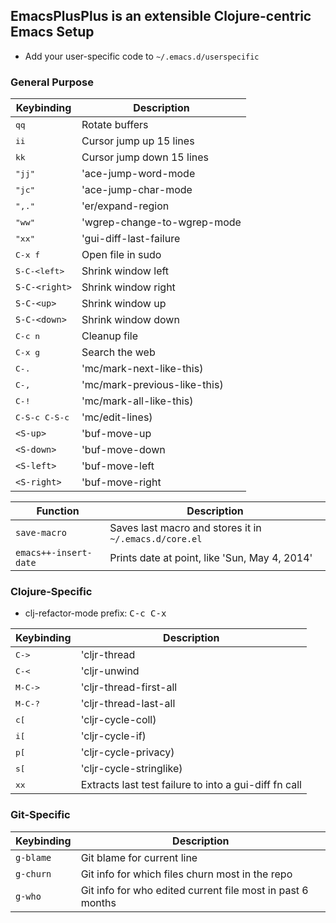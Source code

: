 EmacsPlusPlus is an extensible Clojure-centric Emacs Setup
----------------------------------------------

* Add your user-specific code to `~/.emacs.d/userspecific`

### General Purpose

Keybinding         | Description
-------------------|------------------------------------------------------------
<kbd>qq</kbd> | Rotate buffers
<kbd>ii</kbd> | Cursor jump up 15 lines
<kbd>kk</kbd> | Cursor jump down 15 lines
<kbd>"jj"</kbd> | 'ace-jump-word-mode
<kbd>"jc"</kbd> | 'ace-jump-char-mode
<kbd>",."</kbd> | 'er/expand-region
<kbd>"ww"</kbd> | 'wgrep-change-to-wgrep-mode
<kbd>"xx"</kbd> | 'gui-diff-last-failure
<kbd>C-x f</kbd> | Open file in sudo
<kbd>S-C-\<left\></kbd> | Shrink window left
<kbd>`S-C-<right>`</kbd> | Shrink window right
<kbd>`S-C-<up>`</kbd> | Shrink window up
<kbd>`S-C-<down>`</kbd> | Shrink window down
<kbd>C-c n</kbd> | Cleanup file
<kbd>C-x g</kbd> | Search the web
<kbd>C-.</kbd> | 'mc/mark-next-like-this)
<kbd>C-,</kbd> | 'mc/mark-previous-like-this)
<kbd>C-!</kbd> | 'mc/mark-all-like-this)
<kbd>C-S-c C-S-c</kbd> | 'mc/edit-lines)
<kbd>`<S-up>`</kbd>    | 'buf-move-up
<kbd>`<S-down>`</kbd>  | 'buf-move-down
<kbd>`<S-left>`</kbd>  | 'buf-move-left
<kbd>`<S-right>`</kbd> | 'buf-move-right

Function        | Description
----------------|---------------------------------------------------------------
`save-macro` | Saves last macro and stores it in `~/.emacs.d/core.el`
`emacs++-insert-date` | Prints date at point, like 'Sun, May  4, 2014'

### Clojure-Specific

* clj-refactor-mode prefix: <kbd>C-c C-x</kbd>

Keybinding       | Description
----------------|---------------------------------------------------------------
<kbd>C-></kbd> | 'cljr-thread
<kbd>C-<</kbd> | 'cljr-unwind
<kbd>M-C-></kbd> | 'cljr-thread-first-all
<kbd>M-C-?</kbd> | 'cljr-thread-last-all
<kbd>c[</knd> | 'cljr-cycle-coll)
<kbd>i[</knd> | 'cljr-cycle-if)
<kbd>p[</knd> | 'cljr-cycle-privacy)
<kbd>s[</knd> | 'cljr-cycle-stringlike)
<kbd>xx</kbd> | Extracts last test failure to into a gui-diff fn call

### Git-Specific

Keybinding       | Description
----------------|---------------------------------------------------------------
`g-blame` | Git blame for current line
`g-churn` | Git info for which files churn most in the repo
`g-who`   | Git info for who edited current file most in past 6 months

